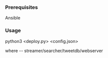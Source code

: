 ### Prerequisites ###
Ansible

### Usage ###
python3 <deploy.py> <config.json> <system type> <number of instances>

where <system type> -- streamer/searcher/tweetdb/webserver